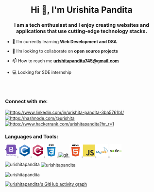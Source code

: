 <h1 align="center">Hi 👋, I'm Urishita Pandita</h1>
<h3 align="center">I am a tech enthusiast and I enjoy creating websites and applications that use cutting-edge technology stacks.</h3>

- 🌱 I’m currently learning **Web Development and DSA**

- 👯 I’m looking to collaborate on **open source projects**

- 📫 How to reach me **urishitapandita745@gmail.com**

- 💻 Looking for SDE internship

<br>
<img src="https://komarev.com/ghpvc/?username=urishitapandita&style=flat-square&color=blue" alt=""/>

<h3 align="left">Connect with me:</h3>
<p align="left">
<a href="https://www.linkedin.com/in/urishita-pandita-3ba5761b1" target="blank"><img align="center" src="https://raw.githubusercontent.com/rahuldkjain/github-profile-readme-generator/master/src/images/icons/Social/linked-in-alt.svg" alt="https://www.linkedin.com/in/urishita-pandita-3ba5761b1/" height="30" width="40" /></a>
<a href="https://hashnode.com/@urishita" target="blank"><img align="center" src="https://raw.githubusercontent.com/rahuldkjain/github-profile-readme-generator/master/src/images/icons/Social/hashnode.svg" alt="https://hashnode.com/@urishita" height="30" width="40" /></a>
<a href="https://www.hackerrank.com/urishitapandita" target="blank"><img align="center" src="https://raw.githubusercontent.com/rahuldkjain/github-profile-readme-generator/master/src/images/icons/Social/hackerrank.svg" alt="https://www.hackerrank.com/urishitapandita?hr_r=1" height="30" width="40" /></a>

</p>

<h3 align="left">Languages and Tools:</h3>
<p align="left"> <a href="https://getbootstrap.com" target="_blank" rel="noreferrer"> <img src="https://raw.githubusercontent.com/devicons/devicon/master/icons/bootstrap/bootstrap-plain-wordmark.svg" alt="bootstrap" width="40" height="40"/> </a> <a href="https://www.cprogramming.com/" target="_blank" rel="noreferrer"> <img src="https://raw.githubusercontent.com/devicons/devicon/master/icons/c/c-original.svg" alt="c" width="40" height="40"/> </a> <a href="https://www.w3schools.com/cpp/" target="_blank" rel="noreferrer"> <img src="https://raw.githubusercontent.com/devicons/devicon/master/icons/cplusplus/cplusplus-original.svg" alt="cplusplus" width="40" height="40"/> </a> <a href="https://www.w3schools.com/css/" target="_blank" rel="noreferrer"> <img src="https://raw.githubusercontent.com/devicons/devicon/master/icons/css3/css3-original-wordmark.svg" alt="css3" width="40" height="40"/> </a> <a href="https://git-scm.com/" target="_blank" rel="noreferrer"> <img src="https://www.vectorlogo.zone/logos/git-scm/git-scm-icon.svg" alt="git" width="40" height="40"/> </a> <a href="https://www.w3.org/html/" target="_blank" rel="noreferrer"> <img src="https://raw.githubusercontent.com/devicons/devicon/master/icons/html5/html5-original-wordmark.svg" alt="html5" width="40" height="40"/> </a> <a href="https://developer.mozilla.org/en-US/docs/Web/JavaScript" target="_blank" rel="noreferrer"> <img src="https://raw.githubusercontent.com/devicons/devicon/master/icons/javascript/javascript-original.svg" alt="javascript" width="40" height="40"/> </a> <a href="https://www.mysql.com/" target="_blank" rel="noreferrer"> <img src="https://raw.githubusercontent.com/devicons/devicon/master/icons/mysql/mysql-original-wordmark.svg" alt="mysql" width="40" height="40"/> </a> <a href="https://nodejs.org" target="_blank" rel="noreferrer"> <img src="https://raw.githubusercontent.com/devicons/devicon/master/icons/nodejs/nodejs-original-wordmark.svg" alt="nodejs" width="40" height="40"/> </a> </p>


<p><img align="left" src="https://github-readme-stats.vercel.app/api/top-langs?username=urishitapandita&show_icons=true&locale=en&layout=compact" alt="urishitapandita" /></p>


<p>&nbsp;<img align="center" src="https://github-readme-stats.vercel.app/api?username=urishitapandita&show_icons=true&locale=en" alt="urishitapandita" /></p>


<p><img align="center" src="https://github-readme-streak-stats.herokuapp.com/?user=urishitapandita&" alt="urishitapandita" /></p>




 [![urishitapandita's GitHub activity graph](https://activity-graph.herokuapp.com/graph?username=urishitapandita&theme=xcode)](https://git.io/urishitapandita)
